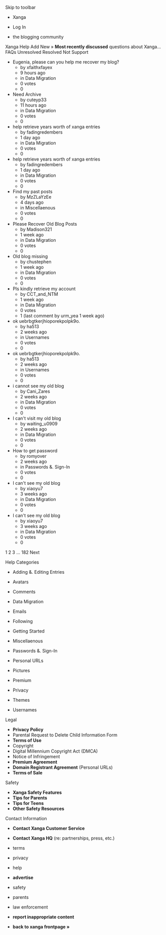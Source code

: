 Skip to toolbar

*   Xanga

*   Log In

*   the blogging community

Xanga Help Add New » **Most recently discussed** questions about Xanga… FAQs Unresolved Resolved Not Support

*   Eugenia, please can you help me recover my blog?
    *   by xfaithxfayex
    *   9 hours ago
    *   in Data Migration
    *   0 votes
    *   0
*   Need Archive
    *   by cuteyp33
    *   11 hours ago
    *   in Data Migration
    *   0 votes
    *   0
*   help retrieve years worth of xanga entries
    *   by fadingredembers
    *   1 day ago
    *   in Data Migration
    *   0 votes
    *   0
*   help retrieve years worth of xanga entries
    *   by fadingredembers
    *   1 day ago
    *   in Data Migration
    *   0 votes
    *   0
*   Find my past posts
    *   by MzZLaYzEe
    *   4 days ago
    *   in Miscellaenous
    *   0 votes
    *   0
*   Please Recover Old Blog Posts
    *   by Madison321
    *   1 week ago
    *   in Data Migration
    *   0 votes
    *   0
*   Old blog missing
    *   by chustephen
    *   1 week ago
    *   in Data Migration
    *   0 votes
    *   0
*   Pls kindly retrieve my account
    *   by CCT\_and\_NTM
    *   1 week ago
    *   in Data Migration
    *   0 votes
    *   1 (last comment by urm\_yea 1 week ago)
*   ok uebrbgtkerjhioporekpolpk9o.
    *   by ha513
    *   2 weeks ago
    *   in Usernames
    *   0 votes
    *   0
*   ok uebrbgtkerjhioporekpolpk9o.
    *   by ha513
    *   2 weeks ago
    *   in Usernames
    *   0 votes
    *   0
*   i cannot see my old blog
    *   by Cani\_Zares
    *   2 weeks ago
    *   in Data Migration
    *   0 votes
    *   0
*   I can't visit my old blog
    *   by waiting\_u0909
    *   2 weeks ago
    *   in Data Migration
    *   0 votes
    *   0
*   How to get password
    *   by romyover
    *   2 weeks ago
    *   in Passwords &. Sign-In
    *   0 votes
    *   0
*   I can't see my old blog
    *   by xiaoyu7
    *   3 weeks ago
    *   in Data Migration
    *   0 votes
    *   0
*   I can't see my old blog
    *   by xiaoyu7
    *   3 weeks ago
    *   in Data Migration
    *   0 votes
    *   0

1 2 3 ... 182 Next

Help Categories

*   Adding &. Editing Entries
*   Avatars
*   Comments
*   Data Migration
*   Emails
*   Following
*   Getting Started
*   Miscellaenous

*   Passwords &. Sign-In
*   Personal URLs
*   Pictures
*   Premium
*   Privacy
*   Themes
*   Usernames

Legal

*   **Privacy Policy**
*   Parental Request to Delete Child Information Form
*   **Terms of Use**
*   Copyright
*   Digital Millennium Copyright Act (DMCA)
*   Notice of Infringement
*   **Premium Agreement**
*   **Domain Registrant Agreement** (Personal URLs)
*   **Terms of Sale**

Safety

*   **Xanga Safety Features**
*   **Tips for Parents**
*   **Tips for Teens**
*   **Other Safety Resources**

Contact Information

*   **Contact Xanga Customer Service**
*   **Contact Xanga HQ** (re: partnerships, press, etc.)

*   terms
*   privacy
*   help
*   **advertise**

*   safety
*   parents
*   law enforcement
*   **report inappropriate content**

*   **back to xanga frontpage »**